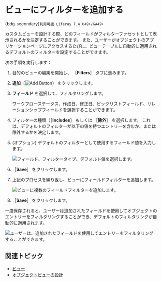 # ビューにフィルターを追加する

{bdg-secondary}`利用可能 Liferay 7.4 U49+/GA49+`

カスタムビューを設計する際、どのフィールドがフィルターファセットとして表示されるかを決定することができます。 また、ユーザーがオブジェクトのアプリケーションページにアクセスするたびに、ビューテーブルに自動的に適用されるデフォルトのフィルターを設定することができます。

次の手順を実行します：

1. 目的のビューの編集を開始し、 ［**Filters**］ タブに進みます。

1. **追加**（![Add Button](../../../../images/icon-add.png)） をクリックします。

1. **フィールド** を選択して、フィルタリングします。

   ワークフローステータス、作成日、修正日、ピックリストフィールド、リレーションシップフィールドを選択することができます。

1. フィルターの種類（［**Includes**］ もしくは ［**除外**］ を選択します。 これは、デフォルトのフィルターが以下の値を持つエントリーを含むか、または除外するかを決定します。

1. (オプション) デフォルトのフィルターとして使用するフィールド値を入力します。

   ![フィールド、フィルタータイプ、デフォルト値を選択します。](./adding-filters-to-views/images/01.png)

1. ［**Save**］ をクリックします。

1. 上記のプロセスを繰り返し、ビューにフィールドフィルターを追加します。

   ![ビューに複数のフィールドフィルターを追加します。](./adding-filters-to-views/images/02.png)

1. ［**Save**］ をクリックします。

一度保存されると、ユーザーは追加されたフィールドを使用してオブジェクトのエントリーをフィルタリングすることができ、デフォルトのフィルタリングが自動的に適用されます。

![ユーザーは、追加されたフィールドを使用してエントリーをフィルタリングすることができます。](./adding-filters-to-views/images/03.png)

## 関連トピック

* [ビュー](../views.md)
* [オブジェクトビューの設計](./designing-object-views.md)

